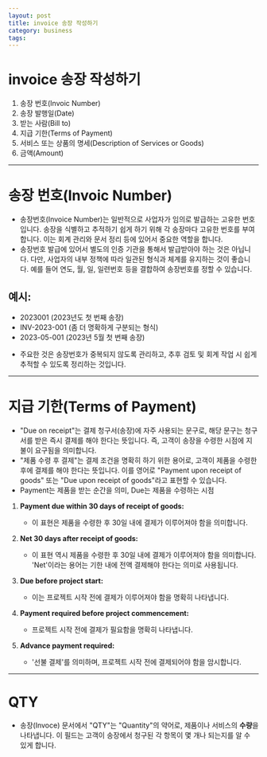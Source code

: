 ```yaml
---
layout: post
title: invoice 송장 작성하기
category: business
tags:
---
```


# invoice 송장 작성하기
1. 송장 번호(Invoic Number)
2. 송장 발행일(Date)
3. 받는 사람(Bill to)
4. 지급 기한(Terms of Payment)
5. 서비스 또는 상품의 명세(Description of Services or Goods)
6. 금액(Amount)

---

# 송장 번호(Invoic Number)
* 송장번호(Invoice Number)는 일반적으로 사업자가 임의로 발급하는 고유한 번호입니다. 송장을 식별하고 추적하기 쉽게 하기 위해 각 송장마다 고유한 번호를 부여합니다. 이는 회계 관리와 문서 정리 등에 있어서 중요한 역할을 합니다.
* 송장번호 발급에 있어서 별도의 인증 기관을 통해서 발급받아야 하는 것은 아닙니다. 다만, 사업자의 내부 정책에 따라 일관된 형식과 체계를 유지하는 것이 좋습니다. 예를 들어 연도, 월, 일, 일련번호 등을 결합하여 송장번호를 정할 수 있습니다.

## 예시:
- 2023001 (2023년도 첫 번째 송장)
- INV-2023-001 (좀 더 명확하게 구분되는 형식)
- 2023-05-001 (2023년 5월 첫 번째 송장)

* 주요한 것은 송장번호가 중복되지 않도록 관리하고, 추후 검토 및 회계 작업 시 쉽게 추적할 수 있도록 정리하는 것입니다.

---

# 지급 기한(Terms of Payment)
* "Due on receipt"는 결제 청구서(송장)에 자주 사용되는 문구로, 해당 문구는 청구서를 받은 즉시 결제를 해야 한다는 뜻입니다. 즉, 고객이 송장을 수령한 시점에 지불이 요구됨을 의미합니다.
* "제품 수령 후 결제"는 결제 조건을 명확히 하기 위한 용어로, 고객이 제품을 수령한 후에 결제를 해야 한다는 뜻입니다. 이를 영어로 "Payment upon receipt of goods" 또는 "Due upon receipt of goods"라고 표현할 수 있습니다.
* Payment는 제품을 받는 순간을 의미, Due는 제품을 수령하는 시점

1. **Payment due within 30 days of receipt of goods:**
   - 이 표현은 제품을 수령한 후 30일 내에 결제가 이루어져야 함을 의미합니다.

2. **Net 30 days after receipt of goods:**
   - 이 표현 역시 제품을 수령한 후 30일 내에 결제가 이루어져야 함을 의미합니다. 'Net'이라는 용어는 기한 내에 전액 결제해야 한다는 의미로 사용됩니다.
 
1. **Due before project start:**
   - 이는 프로젝트 시작 전에 결제가 이루어져야 함을 명확히 나타냅니다.

2. **Payment required before project commencement:**
   - 프로젝트 시작 전에 결제가 필요함을 명확히 나타냅니다.

3. **Advance payment required:**
   - '선불 결제'를 의미하며, 프로젝트 시작 전에 결제되어야 함을 암시합니다.

---

# QTY
* 송장(Invoce) 문서에서 "QTY"는 "Quantity"의 약어로, 제품이나 서비스의 **수량**을 나타냅니다. 이 필드는 고객이 송장에서 청구된 각 항목이 몇 개나 되는지를 알 수 있게 합니다.